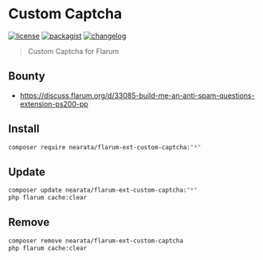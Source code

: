 # Custom Captcha

[![license](https://img.shields.io/github/license/nearata/flarum-ext-custom-captcha?style=flat)](https://github.com/Nearata/flarum-ext-custom-captcha/blob/main/UNLICENSE)
[![packagist](https://img.shields.io/packagist/v/nearata/flarum-ext-custom-captcha?style=flat)](https://packagist.org/packages/nearata/flarum-ext-custom-captcha)
[![changelog](https://img.shields.io/github/release-date/nearata/flarum-ext-custom-captcha?label=last%20release%20date)](https://github.com/Nearata/flarum-ext-custom-captcha/blob/main/CHANGELOG.md)

> Custom Captcha for Flarum

## Bounty

- https://discuss.flarum.org/d/33085-build-me-an-anti-spam-questions-extension-ps200-pp

## Install

```sh
composer require nearata/flarum-ext-custom-captcha:"*"
```

## Update

```sh
composer update nearata/flarum-ext-custom-captcha:"*"
php flarum cache:clear
```

## Remove

```sh
composer remove nearata/flarum-ext-custom-captcha
php flarum cache:clear
```
